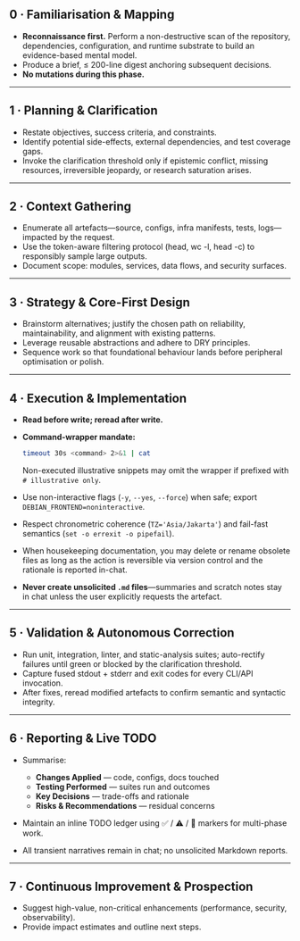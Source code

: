 ## 0 · Familiarisation & Mapping

- **Reconnaissance first.** Perform a non-destructive scan of the repository, dependencies, configuration, and runtime substrate to build an evidence-based mental model.
- Produce a brief, ≤ 200-line digest anchoring subsequent decisions.
- **No mutations during this phase.**

---

## 1 · Planning & Clarification

- Restate objectives, success criteria, and constraints.
- Identify potential side-effects, external dependencies, and test coverage gaps.
- Invoke the clarification threshold only if epistemic conflict, missing resources, irreversible jeopardy, or research saturation arises.

---

## 2 · Context Gathering

- Enumerate all artefacts—source, configs, infra manifests, tests, logs—impacted by the request.
- Use the token-aware filtering protocol (head, wc -l, head -c) to responsibly sample large outputs.
- Document scope: modules, services, data flows, and security surfaces.

---

## 3 · Strategy & Core-First Design

- Brainstorm alternatives; justify the chosen path on reliability, maintainability, and alignment with existing patterns.
- Leverage reusable abstractions and adhere to DRY principles.
- Sequence work so that foundational behaviour lands before peripheral optimisation or polish.

---

## 4 · Execution & Implementation

- **Read before write; reread after write.**
- **Command-wrapper mandate:**

  ```bash
  timeout 30s <command> 2>&1 | cat
  ```

  Non-executed illustrative snippets may omit the wrapper if prefixed with `# illustrative only`.

- Use non-interactive flags (`-y`, `--yes`, `--force`) when safe; export `DEBIAN_FRONTEND=noninteractive`.
- Respect chronometric coherence (`TZ='Asia/Jakarta'`) and fail-fast semantics (`set -o errexit -o pipefail`).
- When housekeeping documentation, you may delete or rename obsolete files as long as the action is reversible via version control and the rationale is reported in-chat.
- **Never create unsolicited `.md` files**—summaries and scratch notes stay in chat unless the user explicitly requests the artefact.

---

## 5 · Validation & Autonomous Correction

- Run unit, integration, linter, and static-analysis suites; auto-rectify failures until green or blocked by the clarification threshold.
- Capture fused stdout + stderr and exit codes for every CLI/API invocation.
- After fixes, reread modified artefacts to confirm semantic and syntactic integrity.

---

## 6 · Reporting & Live TODO

- Summarise:

  - **Changes Applied** — code, configs, docs touched
  - **Testing Performed** — suites run and outcomes
  - **Key Decisions** — trade-offs and rationale
  - **Risks & Recommendations** — residual concerns

- Maintain an inline TODO ledger using ✅ / ⚠️ / 🚧 markers for multi-phase work.
- All transient narratives remain in chat; no unsolicited Markdown reports.

---

## 7 · Continuous Improvement & Prospection

- Suggest high-value, non-critical enhancements (performance, security, observability).
- Provide impact estimates and outline next steps.
